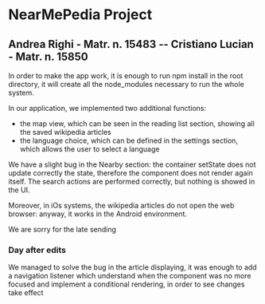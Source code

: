 # NearMePedia Project
## Andrea Righi - Matr. n. 15483 -- Cristiano Lucian - Matr. n. 15850

In order to make the app work, it is enough to run npm install in the root directory, it will create all the node_modules necessary to run the whole system.

In our application, we implemented two additional functions:
- the map view, which can be seen in the reading list section, showing all the saved wikipedia articles
- the language choice, which can be defined in the settings section, which allows the user to select a language

We have a slight bug in the Nearby section: the container setState does not update correctly the state, therefore the component does not render again itself. The search actions are performed correctly, but nothing is showed in the UI.

Moreover, in iOs systems, the wikipedia articles do not open the web browser: anyway, it works in the Android environment.

We are sorry for the late sending


### Day after edits

We managed to solve the bug in the article displaying, it was enough to add a navigation listener which understand when the component was no more focused and implement a conditional rendering, in order to see changes take effect
